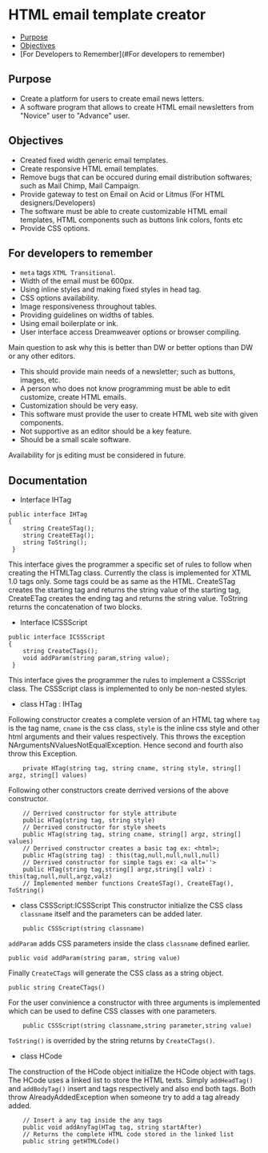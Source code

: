 # HTML email template creator

- [Purpose](#purpose)
- [Objectives](#objectives)
- [For Developers to Remember](#For developers to remember)

## Purpose
- Create a platform for users to create email news letters.
- A software program that allows to create HTML email newsletters from "Novice" user to "Advance" user.

## Objectives
- Created fixed width generic email templates.
- Create responsive HTML email templates.
- Remove bugs that can be occured during email distribution softwares; such as Mail Chimp, Mail Campaign.
- Provide gateway to test on Email on Acid or Litmus (For HTML designers/Developers)
- The software must be able to create customizable HTML email templates, HTML components such as buttons link colors, fonts etc
- Provide CSS options.

## For developers to remember
- `meta` tags `XTML Transitional`.
- Width of the email must be 600px.
- Using inline styles and making fixed styles in head tag.
- CSS options availability.
- Image responsiveness throughout tables.
- Providing guidelines on widths of tables.
- Using email boilerplate or ink.
- User interface access Dreamweaver options or browser compiling.

Main question to ask why this is better than DW or better options than DW or any other editors.
- This should provide main needs of a newsletter; such as buttons, images, etc.
- A person who does not know programming must be able to edit customize, create HTML emails.
- Customization should be very easy.
- This software must provide the user to create HTML web site with given components.
- Not supportive as an editor should be a key feature.
- Should be a small scale software.

Availability for js editing must be considered in future.

## Documentation

- Interface IHTag

```
public interface IHTag
{
	string CreateSTag(); 
	string CreateETag(); 
	string ToString(); 
 }
```
This interface gives the programmer a specific set of rules to follow when creating the HTMLTag class. Currently the class is implemented for XTML 1.0 tags only. Some tags could be as same as the HTML. CreateSTag creates the starting tag and returns the string value of the starting tag, CreateETag creates the ending tag and returns the string value. ToString returns the concatenation of two blocks.

- Interface ICSSScript

```
public interface ICSSScript
{
	string CreateCTags();
	void addParam(string param,string value);
 }
```

This interface gives the programmer the rules to implement a CSSScript class. The CSSScript class is implemented to only be non-nested styles.

- class HTag : IHTag

Following constructor creates a complete version of an HTML tag where `tag` is the tag name, `cname` is the css class, `style` is the inline css style and other html arguments and their values respectively. This throws the exception NArgumentsNValuesNotEqualException. Hence second and fourth also throw this Exception.

```
	private HTag(string tag, string cname, string style, string[] argz, string[] values)
```
Following other constructors create derrived versions of the above constructor.
```
	// Derrived constructor for style attribute
	public HTag(string tag, string style)
	// Derrived constructor for style sheets
	public HTag(string tag, string cname, string[] argz, string[] values)
	// Derrived constructor creates a basic tag ex: <html>;
	public HTag(string tag) : this(tag,null,null,null,null)
	// Derrived constructor for simple tags ex: <a alt=''>
	public HTag(string tag,string[] argz,string[] valz) : this(tag,null,null,argz,valz)
	// Implemented member functions CreateSTag(), CreateETag(), ToString()
```
- class CSSScript:ICSSScript
This constructor initialize the CSS class `classname` itself and the parameters can be added later.
```
	public CSSScript(string classname)
```
`addParam` adds CSS parameters inside the class `classname` defined earlier.
```
public void addParam(string param, string value)
```
Finally `CreateCTags` will generate the CSS class as a string object.
```
public string CreateCTags()
```
For the user convinience a constructor with three arguments is implemented which can be used to define CSS classes with one parameters.
```
	public CSSScript(string classname,string parameter,string value)
```
`ToString()` is overrided by the string returns by `CreateCTags()`.
- class HCode

The construction of the HCode object initialize the HCode object with <html></html> tags. The HCode uses a linked list to store the HTML texts. Simply `addHeadTag()` and `addBodyTag()` insert <head> and <body> tags respectively and also end both tags. Both throw AlreadyAddedException when someone try to add a tag already added. 
```
	// Insert a any tag inside the any tags
	public void addAnyTag(HTag tag, string startAfter)
	// Returns the complete HTML code stored in the linked list
	public string getHTMLCode()
```

